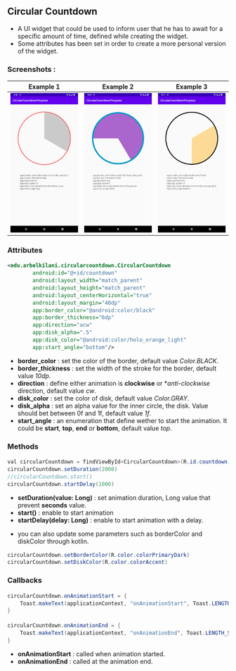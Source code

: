 ## Circular Countdown

- A UI widget that could be used to inform user that he has to await for a specific amount of time, defined while creating the widget.
- Some attributes has been set in order to create a more personal version of the widget. 

### Screenshots : 

Example 1                  |  Example 2                 |  Example 3
:-------------------------:|:-------------------------: |:-------------------------:
![](https://raw.githubusercontent.com/arbelkilani/Circular-Countdown-Progress/master/screenshots/example1.png)  |  ![](https://raw.githubusercontent.com/arbelkilani/Circular-Countdown-Progress/master/screenshots/example2.png) |![](https://raw.githubusercontent.com/arbelkilani/Circular-Countdown-Progress/master/screenshots/example3.png) |

### Attributes

```xml
<edu.arbelkilani.circularcountdown.CircularCountdown
        android:id="@+id/countdown"
        android:layout_width="match_parent"
        android:layout_height="match_parent"
        android:layout_centerHorizontal="true"
        android:layout_margin="40dp"
        app:border_color="@android:color/black"
        app:border_thickness="6dp"
        app:direction="acw"
        app:disk_alpha=".5"
        app:disk_color="@android:color/holo_orange_light"
        app:start_angle="bottom"/>
```

* **border_color** : set the color of the border, default value _Color.BLACK_.
* **border_thickness** : set the width of the stroke for the border, default value _10dp_.
* **direction** : define either animation is **clockwise** or **anti-clockwise* direction, default value _cw_.
* **disk_color** : set the color of disk, default value _Color.GRAY_.
* **disk_alpha** : set an alpha value for the inner circle, the disk. Value should bet between 0f and 1f, default value _1f_.
* **start_angle** : an enumeration that define wether to start the animation. It could be **start**, **top**, **end** or **bottom**, default value _top_.

### Methods

```java
val circularCountdown = findViewById<CircularCountdown>(R.id.countdown)
circularCountdown.setDuration(2000)
//circularCountdown.start()
circularCountdown.startDelay(1000)
```

* **setDuration(value: Long)** : set animation duration, Long value that prevent **seconds** value. 
* **start()** : enable to start animation
* **startDelay(delay: Long)** : enable to start animation with a delay.

 - you can also update some parameters such as borderColor and diskColor through kotlin. 
 
 ```java
circularCountdown.setBorderColor(R.color.colorPrimaryDark)
circularCountdown.setDiskColor(R.color.colorAccent)
```

 
### Callbacks

```java
circularCountdown.onAnimationStart = {
    Toast.makeText(applicationContext, "onAnimationStart", Toast.LENGTH_SHORT).show()
}

circularCountdown.onAnimationEnd = {
    Toast.makeText(applicationContext, "onAnimationEnd", Toast.LENGTH_SHORT).show()
}
```

* **onAnimationStart** : called when animation started.
* **onAnimationEnd** : called at the animation end. 


